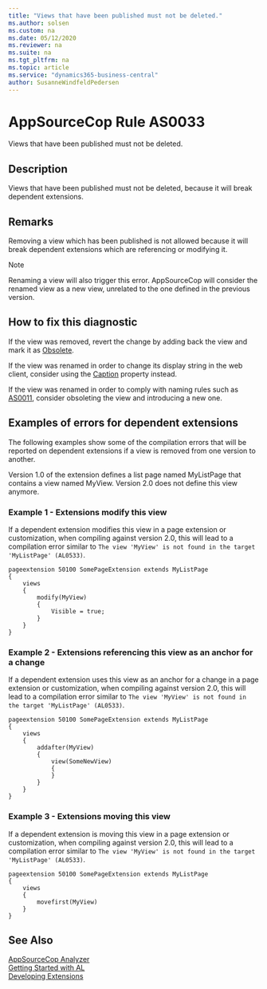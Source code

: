 ```yaml
---
title: "Views that have been published must not be deleted."
ms.author: solsen
ms.custom: na
ms.date: 05/12/2020
ms.reviewer: na
ms.suite: na
ms.tgt_pltfrm: na
ms.topic: article
ms.service: "dynamics365-business-central"
author: SusanneWindfeldPedersen
---
```

[//]: # (START>DO_NOT_EDIT)
[//]: # (IMPORTANT:Do not edit any of the content between here and the END>DO_NOT_EDIT.)
[//]: # (Any modifications should be made in the .xml files in the ModernDev repo.)
# AppSourceCop Rule AS0033
Views that have been published must not be deleted.  

## Description
Views that have been published must not be deleted, because it will break dependent extensions.

[//]: # (IMPORTANT: END>DO_NOT_EDIT)

## Remarks
Removing a view which has been published is not allowed because it will break dependent extensions which are referencing or modifying it.

> [!NOTE]  
> Renaming a view will also trigger this error. AppSourceCop will consider the renamed view as a new view, unrelated to the one defined in the previous version.

## How to fix this diagnostic

If the view was removed, revert the change by adding back the view and mark it as [Obsolete](../properties/devenv-obsoletestate-property.md).

If the view was renamed in order to change its display string in the web client, consider using the [Caption](../properties/devenv-caption-property.md) property instead.

If the view was renamed in order to comply with naming rules such as [AS0011](appsourcecop-as0011-identifiersmusthaveaffix.md), consider obsoleting the view and introducing a new one.

## Examples of errors for dependent extensions

The following examples show some of the compilation errors that will be reported on dependent extensions if a view is removed from one version to another.

Version 1.0 of the extension defines a list page named MyListPage that contains a view named MyView. Version 2.0 does not define this view anymore.

### Example 1 - Extensions modify this view

If a dependent extension modifies this view in a page extension or customization, when compiling against version 2.0, this will lead to a compilation error similar to `The view 'MyView' is not found in the target 'MyListPage' (AL0533)`.

```
pageextension 50100 SomePageExtension extends MyListPage
{
    views
    {
        modify(MyView)
        {
            Visible = true;
        }
    }
}
```

### Example 2 - Extensions referencing this view as an anchor for a change

If a dependent extension uses this view as an anchor for a change in a page extension or customization, when compiling against version 2.0, this will lead to a compilation error similar to `The view 'MyView' is not found in the target 'MyListPage' (AL0533)`.

```
pageextension 50100 SomePageExtension extends MyListPage
{
    views
    {
        addafter(MyView)
        {
            view(SomeNewView)
            {
            }
        }
    }
}
```

### Example 3 - Extensions moving this view

If a dependent extension is moving this view in a page extension or customization, when compiling against version 2.0, this will lead to a compilation error similar to `The view 'MyView' is not found in the target 'MyListPage' (AL0533)`.

```
pageextension 50100 SomePageExtension extends MyListPage
{
    views
    {
        movefirst(MyView)
    }
}
```

## See Also  
[AppSourceCop Analyzer](appsourcecop.md)  
[Getting Started with AL](../devenv-get-started.md)  
[Developing Extensions](../devenv-dev-overview.md)  
